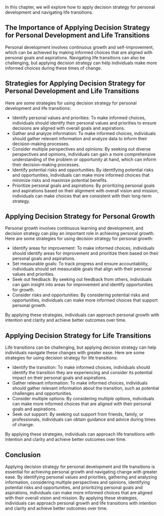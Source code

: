 
In this chapter, we will explore how to apply decision strategy for personal development and navigating life transitions.

The Importance of Applying Decision Strategy for Personal Development and Life Transitions
------------------------------------------------------------------------------------------

Personal development involves continuous growth and self-improvement, which can be achieved by making informed choices that are aligned with personal goals and aspirations. Navigating life transitions can also be challenging, but applying decision strategy can help individuals make more informed choices during these times of change.

Strategies for Applying Decision Strategy for Personal Development and Life Transitions
---------------------------------------------------------------------------------------

Here are some strategies for using decision strategy for personal development and life transitions:

* Identify personal values and priorities: To make informed choices, individuals should identify their personal values and priorities to ensure decisions are aligned with overall goals and aspirations.
* Gather and analyze information: To make informed choices, individuals should gather relevant information and analyze data to inform their decision-making processes.
* Consider multiple perspectives and opinions: By seeking out diverse perspectives and opinions, individuals can gain a more comprehensive understanding of the problem or opportunity at hand, which can inform their decision-making processes.
* Identify potential risks and opportunities: By identifying potential risks and opportunities, individuals can make more informed choices that minimize risks and maximize potential benefits.
* Prioritize personal goals and aspirations: By prioritizing personal goals and aspirations based on their alignment with overall vision and mission, individuals can make choices that are consistent with their long-term strategy.

Applying Decision Strategy for Personal Growth
----------------------------------------------

Personal growth involves continuous learning and development, and decision strategy can play an important role in achieving personal growth. Here are some strategies for using decision strategy for personal growth:

* Identify areas for improvement: To make informed choices, individuals should identify areas for improvement and prioritize them based on their personal goals and aspirations.
* Set measurable goals: To track progress and ensure accountability, individuals should set measurable goals that align with their personal values and priorities.
* Seek out feedback: By seeking out feedback from others, individuals can gain insight into areas for improvement and identify opportunities for growth.
* Consider risks and opportunities: By considering potential risks and opportunities, individuals can make more informed choices that support personal growth.

By applying these strategies, individuals can approach personal growth with intention and clarity and achieve better outcomes over time.

Applying Decision Strategy for Life Transitions
-----------------------------------------------

Life transitions can be challenging, but applying decision strategy can help individuals navigate these changes with greater ease. Here are some strategies for using decision strategy for life transitions:

* Identify the transition: To make informed choices, individuals should identify the transition they are experiencing and consider its potential impact on their personal goals and aspirations.
* Gather relevant information: To make informed choices, individuals should gather relevant information about the transition, such as potential challenges and opportunities.
* Consider multiple options: By considering multiple options, individuals can make more informed choices that are aligned with their personal goals and aspirations.
* Seek out support: By seeking out support from friends, family, or professionals, individuals can obtain guidance and advice during times of change.

By applying these strategies, individuals can approach life transitions with intention and clarity and achieve better outcomes over time.

Conclusion
----------

Applying decision strategy for personal development and life transitions is essential for achieving personal growth and navigating change with greater ease. By identifying personal values and priorities, gathering and analyzing information, considering multiple perspectives and opinions, identifying potential risks and opportunities, and prioritizing personal goals and aspirations, individuals can make more informed choices that are aligned with their overall vision and mission. By applying these strategies, individuals can approach personal growth and life transitions with intention and clarity and achieve better outcomes over time.
